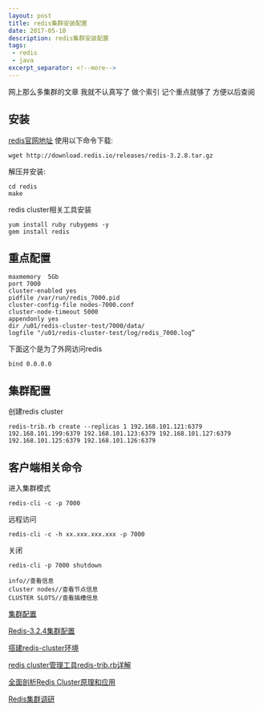 ```yaml
---
layout: post
title: redis集群安装配置
date: 2017-05-10
description: redis集群安装配置
tags:
 - redis
 - java
excerpt_separator: <!--more-->
---
```


网上那么多集群的文章 我就不认真写了 做个索引 记个重点就够了 方便以后查阅

## 安装

[redis官网地址](https://redis.io/download)
使用以下命令下载:
```
wget http://download.redis.io/releases/redis-3.2.8.tar.gz
```
解压并安装:
```
cd redis
make
```

redis cluster相关工具安装
```
yum install ruby rubygems -y
gem install redis
```

## 重点配置
```
maxmemory  5Gb
port 7000
cluster-enabled yes
pidfile /var/run/redis_7000.pid
cluster-config-file nodes-7000.conf
cluster-node-timeout 5000
appendonly yes
dir /u01/redis-cluster-test/7000/data/
logfile "/u01/redis-cluster-test/log/redis_7000.log”
```
下面这个是为了外网访问redis
```
bind 0.0.0.0
```

## 集群配置
创建redis cluster
```
redis-trib.rb create --replicas 1 192.168.101.121:6379 192.168.101.199:6379 192.168.101.123:6379 192.168.101.127:6379 192.168.101.125:6379 192.168.101.126:6379
```
## 客户端相关命令
进入集群模式
```
redis-cli -c -p 7000
```
远程访问
```
redis-cli -c -h xx.xxx.xxx.xxx -p 7000
```
关闭
```
redis-cli -p 7000 shutdown
```

```
info//查看信息
cluster nodes//查看节点信息
CLUSTER SLOTS//查看插槽信息
```

[集群配置](http://redisdoc.com/topic/cluster-tutorial.html)

[Redis-3.2.4集群配置](http://www.dongcoder.com/detail-224853.html)

[搭建redis-cluster环境](http://5434718.blog.51cto.com/5424718/1747629)

[redis cluster管理工具redis-trib.rb详解](http://weizijun.cn/2016/01/08/redis%20cluster%E7%AE%A1%E7%90%86%E5%B7%A5%E5%85%B7redis-trib-rb%E8%AF%A6%E8%A7%A3/)

[全面剖析Redis Cluster原理和应用](http://blog.csdn.net/dc_726/article/details/48552531)

[Redis集群调研](http://blog.fatedier.com/2015/09/15/redis-cluster-survey/)

<!--more-->
